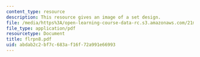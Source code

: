 ```yaml
---
content_type: resource
description: This resource gives an image of a set design.
file: /media/https%3A/open-learning-course-data-rc.s3.amazonaws.com/21m-873-theater-arts-topics-fall-2004-january-iap-2005/abdab2c2bf7c683af16f72a991e66993_flrpn8.pdf
file_type: application/pdf
resourcetype: Document
title: flrpn8.pdf
uid: abdab2c2-bf7c-683a-f16f-72a991e66993
---
```

